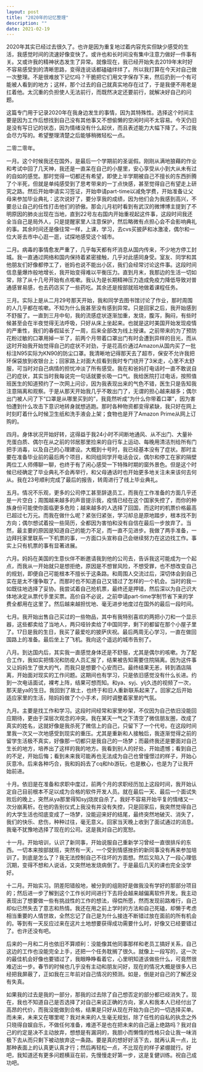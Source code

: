 ```yaml
---
layout: post
title: "2020年的记忆整理"
description: ""
date: 2021-02-19
---
```

2020年其实已经过去很久了。也许是因为重复地过着内容充实但缺少感受的生活，我感觉时间的流速好像变快了。或许也和长时间没有集中注意力做好一件事有关。又或许我的精神状态发生了异常。就像现在，我已经开始失去2019年末时好不容易感受到的清晰思路，变得连说话都磕磕绊绊了。所以我打算在今天对自己做一次整理。不是很难放下记忆吗？干脆把它们用文字保存下来，然后扔到一个有可能被人看到的地方；这样，那个过去的自己就真实地存在过了，于是我便不用老是扛着他。太沉重的负担使人无法前行，而既然决定还要前行，就解决好自己的问题。

这篇专门用于记录2020年在我身边发生的事情，因为其特殊性。选择这个时间主要是因为工作后想找到自己没有其他事又不想偷懒的空闲时间不太容易。今天仍旧是没有写日记的状态，因为情绪没有什么起伏，而且表述能力大幅下降了。不过我会尽力写的。希望整理清楚之后能够稍微轻松一点。

二零二零年。

一月。这个时候我还在国外，是最后一个学期前的圣诞假。刚刚从满地狼藉的作业和考试中回了几天神，我还是一直呆在自己的小屋里，安心享受从小到大从未有过的自如的感觉。那时觉得一切都还有希望，即使上半学期被自己不擅长的东西折腾了个半死，但就是单纯感受到了思考带来的一丁点快感，甚至觉得自己有望走上研究之路。然后开始申请实习签证，开始申请part-time以减免学费，开始准备让父母来参加毕业典礼：这次说好了，要分享我的成绩，因为他们会为我感到高兴，不要总让自己的任性打击他们的骄傲。那会儿月初时看到有武汉的微博博主提到了不明原因的肺炎出现在当地，直到22号左右国内开始重视起这件事，这段时间我还全当自己是局外人，只是提醒家里人注意保护，然后略微有点担心会不会影响典礼的事。其余时间还是像往常一样，上课，学习，去cvs买披萨和冰激凌，偶尔和一位大哥去市中心逛一逛，试探地感受这个城市。

二月。病毒的事情愈发严重了，几乎每天都有坏消息从国内传来，不少地方停工封城。我一直通过网络和国内保持着紧密接触，几乎对此感同身受。室友、同学和其他朋友们好像都停工了，爸妈也说不能出小区，我们会经常讨论这件事。这段时间信息量爆炸般地增长，我开始变得难以平衡压力。直到月末，我那边的生活一切如常，除了从十几号开始有点咳嗽。我认为是长期精神压力造成免疫力降低导致对普通感冒易感，也去药店买了一些药吃。其余还是按部就班地做着课程任务。

三月。实际上是从二月29号那天开始，我和同学去图书馆讨论了作业，那时周围的人几乎都在咳嗽。不知为什么我甚至没有感到异常。只是回家之后，我开始感到不舒服了。一直到三月中旬，我的流感症状逐渐加重，发烧，腹泻，胸闷，有些时候甚至会在半夜觉得无法呼吸，只好从床上坐起来。也就是这时美国开始发现疫情的严重性，我们的春假延长了一周，后来全部改为线上授课。之前带来的为了预防花粉过敏的口罩用掉一半了，前两个月带着口罩出门有时会遭到异样的目光，而从这时开始我开始觉得自己的症状不对劲，于是花高价通过Amazon从国内买了一批标注N95实际为KN90的防尘口罩。我清晰地记得那天去了超市，保安不允许我把环保袋放到收银台上；回家路上对面大叔看到我时专门绕开了3米走，心里不太舒服，可当时对自己病情的担忧冲淡了所有感受。我在和爸妈打电话时一直不敢说自己的症状，其实当时我每说完一句话就要长吸一口气。我给医院打过电话，按照值班医生的知道预约了一次网上问诊，因为我表现出来的气色不错，医生只是告知我注意隔离和观察。于是从那天开始我几乎不敢出门了，无谓的担心越来越多；偶尔出门被人问了下“口罩是从哪里买到的”，我竟然听成“为什么你带着口罩”，因为害怕遭到什么攻击下意识地转身就想逃跑。那时各种物资都变得紧缺，我只好在网上时刻盯着什么时候卫生纸和洗手液会上架；食物也是开了Amazon Prime从网上订购的。

四月。身体状况开始好转，这得益于我24小时不间断地通风、从不出门、大量补充蛋白质、偶尔在从之前的邻居那里捡来的自行车上运动、每晚用清洁剂给所有门把手消毒，以及自己的心理建设。大概到十号时，我已经基本没有了症状。那时主要在准备毕业前的最后两个项目，和同组同学开电话会议，偶尔和停工在家的隔壁两位工人师傅聊一聊，也终于有了闲心感受一下特殊时期的窗外景色。但是这个时候已经确定了毕业典礼不会再举行，和父母通话时也开始更多地关注未来该何去何从。我在23号顺利完成了最后的报告，转周进行了线上毕业典礼。

五月。情况不乐观，更多的公司停工甚至辞退员工，而我在工作准备的方面几乎还是一片空白；周围越来越多的声音提示我，疫情已经在这个国家失控了，而你的种族身份可能使你面临更多危险；越来越多的人选择了回国，而这时的机票价格最高已超过七万元。而我在做什么呢？紧张归紧张，学习却总是原地踏步，根本找不到方向；偶尔想试着投一些简历，全都因为害怕和没有自信在最后一步放弃了。当然，最主要的原因是知道自己的能力不足，而一直不见进步。我做了两手准备，一边拜托家里联系一下机票的事，一方面口头宣称自己会继续努力在这边找工作。事实上只有机票的事有显著进展。

六月。妈妈在美国的生意伙伴不断邀请我到他的公司去，告诉我这可能成为一个起点，而我从一开始就只是想拒绝，原因是不想冒风险，不想受罪，也不想改变自己的规划，即便自己可能根本不擅长于这条路。和周围人交流过后，深切体会到自己实在是太不懂争取了。而那时也不知道自己又错过了怎样的一个机会。当时的我一如既往地选择了妥协。我尝试着自己抢机票，最终还是押错，然后深以为自己识大体地决定从票代手里买票。高价自不必说，之前申请part-time学制节省下来的学费全都用在这里了。然后越来越担忧地、毫无进步地度过在国外的最后一段时间。

七月。我开始出售自己买过的一些物品，其中有我特别喜欢的两把小刀和一个显示器，这些都卖给了当地人，两只哑铃卖给了中国同学，剩下的都留在那个小屋子里了。17日是我的生日，我买了最爱吃的披萨庆祝。最后两周无心学习，一直在做回国路上的准备。最后坐上了飞机。我向这个遥远的城市告别了。

八月。到达国内后，其实我一直感觉身体还是不舒服，尤其是偶尔的咳嗽。为了配合工作，我如实把情况和防疫人员汇报了，结果被告知需要住院隔离。因为这件事又让妈妈生了很大的气，而我只是想要个心安而已。最终结果无恙，转到酒店隔离，开始面对现实的工作问题。这期间也有学习，只是依旧感觉没有什么长进。约到一次电话面试，裸考上阵，结果可想而知。和ya、syj、ylj久违的视频了一次，那天是ya的生日。我回到了故土，也终于和旧人重新联系起来了。回家之后开始适应家里的生活，陪妈妈做了个小手术，同时调整着家里的气氛。

九月。主要是找工作和学习。这段时间经常和家里吵架，不仅因为自己依旧没能回应期待，更由于深层次观念的冲突。我在某天一气之下清空了微信朋友圈，改成了真实的姓名，这就好像是我杀死了微信上的自己，只留下了一个代号。在这段时间里我一次又一次地感受到现实的重压。尤其是重新和人接触后，我逐渐觉得之前的留学生活极不真实，好像那一切都只是我自己的一场梦；而最终我还是要面对自己生长的地方，培养出了这样的我的地方。我看到别人的好处，开始遗憾；看到自己的不足，开始后悔；看到未来我可能再也无法成为自己也曾憧憬过的样子，开始心灰意冷。后来各种巧合，我和妈妈去了cq和hb游玩，也是散心，也是为了让我开始前进。

十月。依旧是在准备和求职中度过，前两个月的求职经历加上这段时间，我开始认定自己目前根本不足以成为合格的软件开发人员。就在最后一天、最后一个面试失败后的晚上，突然从ya那里得知syj烧炭自杀了。我好不容易开始平复的情绪又一次分崩离析。在他的告别仪式上我没有并没有失控，只是回家后，我突然觉得自己的大学生活也彻底变成了一场梦，没能迎来好的结尾，最终突然地破灭、消失了，我们的快乐、悲伤，种种过往，毫无意义。回家当天晚上收到了面试通过的消息。我毫不犹豫地选择了现在的公司。这是我对自己的宽恕。

十一月。开始培训，认识了新同事，开始说服自己重新学习曾经一直很排斥的东西。一切本来按部就班，突然有一天，一个受到情感挫折的新同事没有再来参加培训了。到底是怎么了？我无法控制自己不往坏的方面想。然后又陷入了一段心理低沉期，变得不想和人说话，又突然地发烧病倒了。于是最后几天的课也完全没学好。

十二月。开始实习。阴差阳错般地，被分到的组刚好是做我没有学好的那部分项目的；然后进一步了解到这个工作长时间进行下去将会越来越偏离软件开发。我主动表现出了想要做一些有挑战性的工作的想法，得偿所愿，然而发现前路难行，自己却似已然失去了意志和热情。我还在用之前上学时的方法和自己死磕，却懒于考虑相当重要的人情世故，全然忘记了自己是为什么接连不断错过放在面前的所有机会的。等到有一天反应过来在这片土地想要获得成功需要什么时，好像又已经要错过了。也许还没有吧。

后来的一月和二月也依旧不算顺利：没能像其他同事那样和老员工搞好关系，自己这边的工作也没能完全上手，还把一个任务耽搁了很久。就像上一段写的，这一次的最佳机会好像也要错过了，我眼睁睁看着它，心里明知道该做些什么，可竟然很难迈出一步。春节的时候也几乎没有主动和朋友问好，现在的情况大概是很多人已经把我屏蔽了，正如我在三年前对自己情况的预测。如是，倒是对自己的了解还没有失真。

如果我的过去是我的一部分，那我的过去除了自己想否定的部分都已经消失了。现在，我也不知道自己是否选择了对自己来说正确的方向，家人和我本人已经付出了高昂的代价，而我没能做到合格，结果是只好从现在开始为自己的一切选择买单。而未来，未来又在哪里呢？我对未来的人生毫无规划，除了任性的自私的执念之外只晓得自娱自乐，不做任何准备，难道不是也在把未来的自己逼上绝路吗？我对自己的约定是决不主动放弃，想想是有漏洞的，我胆小而懒惰的性格只会让我一味消极下去从而只剩下被动放弃这一条路。要是真的想好好活下去，就再认真一点，比那种表面上的认真更认真才行；然后再轻松一点，不比现在的样子紧绷就行。好吧，我知道还有更多问题横亘在前，先慢慢走好第一步，这是复健训练。祝自己成功吧。